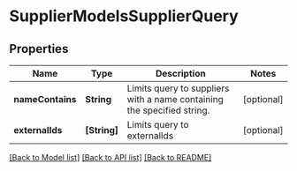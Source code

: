 # SupplierModelsSupplierQuery

## Properties
Name | Type | Description | Notes
------------ | ------------- | ------------- | -------------
**nameContains** | **String** | Limits query to suppliers with a name containing the specified string. | [optional] 
**externalIds** | **[String]** | Limits query to externalIds | [optional] 

[[Back to Model list]](../README.md#documentation-for-models) [[Back to API list]](../README.md#documentation-for-api-endpoints) [[Back to README]](../README.md)


